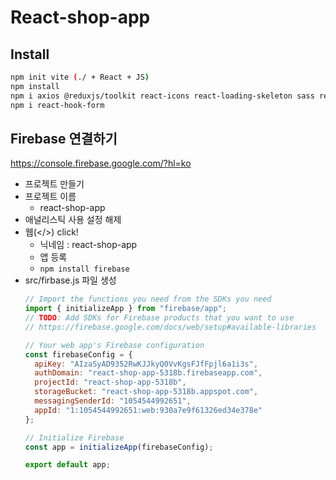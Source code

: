 # React-shop-app

## Install

```bash
npm init vite (./ + React + JS)
npm install
npm i axios @reduxjs/toolkit react-icons react-loading-skeleton sass react-router-dom
npm i react-hook-form
```

## Firebase 연결하기

https://console.firebase.google.com/?hl=ko  

- 프로젝트 만들기
- 프로젝트 이름
  - react-shop-app
- 애널리스틱 사용 설정 해제
- 웹(</>) click!
  - 닉네임 : react-shop-app
  - 앱 등록
  - `npm install firebase`
- src/firbase.js 파일 생성
  ```js
  // Import the functions you need from the SDKs you need
  import { initializeApp } from "firebase/app";
  // TODO: Add SDKs for Firebase products that you want to use
  // https://firebase.google.com/docs/web/setup#available-libraries

  // Your web app's Firebase configuration
  const firebaseConfig = {
    apiKey: "AIzaSyAD9352RwKJJkyQ0VvKgsFJfFpjl6a1i3s",
    authDomain: "react-shop-app-5318b.firebaseapp.com",
    projectId: "react-shop-app-5318b",
    storageBucket: "react-shop-app-5318b.appspot.com",
    messagingSenderId: "1054544992651",
    appId: "1:1054544992651:web:930a7e9f61326ed34e378e"
  };

  // Initialize Firebase
  const app = initializeApp(firebaseConfig);

  export default app;
  ```